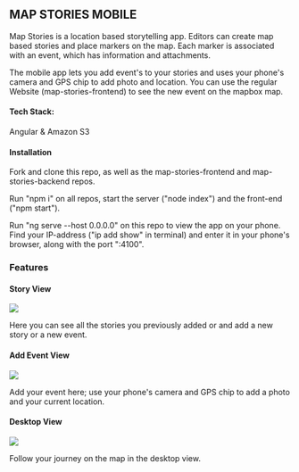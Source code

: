 ## MAP STORIES MOBILE

Map Stories is a location based storytelling app. Editors can create map based stories and place markers on the map. Each marker is associated with an event, which has information and attachments.

The mobile app lets you add event's to your stories and uses your phone's camera and  GPS chip to add photo and location. You can use the regular Website (map-stories-frontend) to see the new event on the mapbox map.

#### Tech Stack:

Angular & Amazon S3

#### Installation

Fork and clone this repo, as well as the map-stories-frontend and map-stories-backend repos.

Run "npm i" on all repos, start the server ("node index") and the front-end ("npm start").

Run "ng serve --host 0.0.0.0" on this repo to view the app on your phone. Find your IP-address ("ip add show" in terminal) and enter it in your phone's browser, along with the port ":4100". 

### Features

#### Story View

<img src="https://res.cloudinary.com/pinchepanchopincho/image/upload/v1549874942/styles/2.11MAP.jpg">



Here you can see all the stories you previously added or and add a new story or a new event.



#### Add Event View

<img src="https://res.cloudinary.com/pinchepanchopincho/image/upload/v1549874942/styles/3.11MAP.jpg">



Add your event here; use your phone's camera and GPS chip to add a photo and your current location.



#### Desktop View

<img src="https://res.cloudinary.com/pinchepanchopincho/image/upload/v1549874942/styles/1.11MAP.jpg">



Follow your journey on the map in the desktop view.





